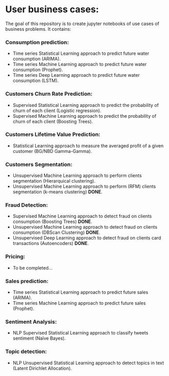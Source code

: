# User business cases:

The goal of this repository is to create jupyter notebooks of use cases of business problems. It contains:

### Consumption prediction:
  - Time series Statistical Learning approach to predict future water consumption (ARIMA).
  - Time series Machine Learning approach to predict future water consumption (Prophet).
  - Time series Deep Learning approach to predict future water consumption (LSTM).

### Customers Churn Rate Prediction:
  - Supervised Statistical Learning approach to predict the probability of churn of each client (Logistic regression).
  - Supervised Machine Learning approach to predict the probability of churn of each client (Boosting Trees).

### Customers Lifetime Value Prediction:
  - Statistical Learning approach to measure the averaged profit of a given customer (BG/NBD Gamma-Gamma).

### Customers Segmentation:
  - Unsupervised Machine Learning approach to perform clients segmentation (Hierarquical clustering).
  - Unsupervised Machine Learning approach to perform (RFM) clients segmentation (k-means clustering) **DONE**.

### Fraud Detection:
  - Supervised Machine Learning approach to detect fraud on clients consumption (Boosting Trees) **DONE**.
  - Unsupervised Machine Learning approach to detect fraud on clients consumption (DBScan Clustering) **DONE**.
  - Unsupervised Deep Learning approach to detect fraud on clients card transactions (Autoencoders) **DONE**.

### Pricing:
  - To be completed...

### Sales prediction:
  - Time series Statistical Learning approach to predict future sales (ARIMA).
  - Time series Machine Learning approach to predict future sales (Prophet).

### Sentiment Analysis:
  - NLP Supervised Statistical Learning approach to classify tweets sentiment (Naïve Bayes).

### Topic detection:
  - NLP Unsupervised Statistical Learning approach to detect topics in text (Latent Dirichlet Allocation).
